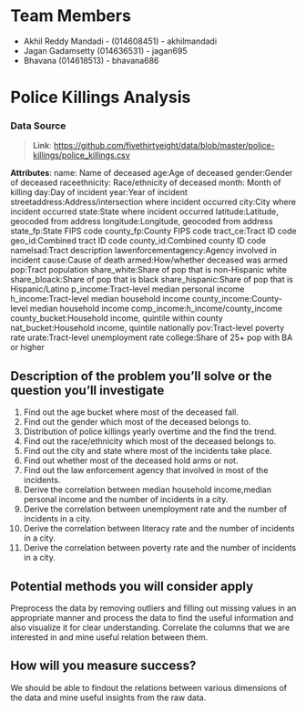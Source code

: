 # Team Members

 - Akhil Reddy Mandadi  - (014608451) - akhilmandadi 
 - Jagan Gadamsetty (014636531) - jagan695 
 - Bhavana (014618513) - bhavana686

# Police Killings Analysis
### Data Source

> **Link**: https://github.com/fivethirtyeight/data/blob/master/police-killings/police_killings.csv

**Attributes**:
name: Name of deceased
age:Age of deceased
gender:Gender of deceased
raceethnicity: Race/ethnicity of deceased
month: Month of killing
day:Day of incident
year:Year of incident
streetaddress:Address/intersection where incident occurred
city:City where incident occurred
state:State where incident occurred
latitude:Latitude, geocoded from address
longitude:Longitude, geocoded from address
state_fp:State FIPS code
county_fp:County FIPS code
tract_ce:Tract ID code
geo_id:Combined tract ID code
county_id:Combined county ID code
namelsad:Tract description
lawenforcementagency:Agency involved in incident
cause:Cause of death
armed:How/whether deceased was armed
pop:Tract population
share_white:Share of pop that is non-Hispanic white
share_bloack:Share of pop that is black
share_hispanic:Share of pop that is Hispanic/Latino
p_income:Tract-level median personal income
h_income:Tract-level median household income
county_income:County-level median household income
comp_income:h_income/county_income
county_bucket:Household income, quintile within county
nat_bucket:Household income, quintile nationally
pov:Tract-level poverty rate
urate:Tract-level unemployment rate
college:Share of 25+ pop with BA or higher

## Description of the problem you’ll solve or the question you’ll investigate
1. Find out the age bucket where most of the deceased fall.
2. Find out the gender which most of the deceased belongs to.
3. Distribution of police killings yearly overtime and the find the trend.
4. Find out the race/ethnicity which most of the deceased belongs to.
5. Find out the city and state where most of the incidents take place.
6. Find out whether most of the deceased hold arms or not.
7. Find out the law enforcement agency that involved in most of the incidents.
8. Derive the correlation between median household income,median personal income and the number of incidents in a city.
9. Derive the correlation between unemployment rate and the number of incidents in a city.
10. Derive the correlation between literacy rate and the number of incidents in a city.
11. Derive the correlation between poverty rate and the number of incidents in a city. 

## Potential methods you will consider apply
Preprocess the data by removing outliers and filling out missing values in an appropriate manner and process the data to find the useful information and also visualize it for clear understanding. Correlate the columns that we are interested in and mine useful relation between them.

## How will you measure success?

We should be able to findout the relations between various dimensions of the data and mine useful insights from the raw data.

